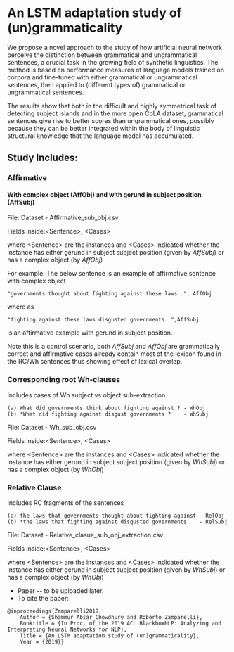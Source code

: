 # An LSTM adaptation study of (un)grammaticality

We propose a novel approach to the study of how artificial neural
network perceive the distinction between grammatical and ungrammatical
sentences, a crucial task in the growing field of synthetic
linguistics. The method is based on performance measures of language
models trained on corpora and fine-tuned with either grammatical or
ungrammatical sentences, then applied to (different types of)
grammatical or ungrammatical sentences. 

The results show that both in
the difficult and highly symmetrical task of detecting subject
islands and in the more open CoLA dataset, grammatical sentences give
rise to better scores than ungrammatical ones, possibly because they
can be better integrated within the body of linguistic structural
knowledge that the language model has accumulated.

## Study Includes:
### Affirmative
####  With complex object (AffObj) and with gerund in subject position (AffSubj)
File: Dataset - Affirmative_sub_obj.csv

Fields inside:<Sentence\>, <Cases\>

where <Sentence\> are the instances
and <Cases\> indicated whether the instance has either gerund in subject subject position (given by *AffSubj*) or has a complex object (by *AffObj*)

For example:
The below sentence is an example of affirmative sentence with complex object
```
"governments thought about fighting against these laws .", AffObj
```
where as
```
"fighting against these laws disgusted governments .",AffSubj
```
is an affirmative example with gerund in subject position.

Note this is a control scenario, both *AffSubj* and *AffObj* are grammatically correct and 
affirmative cases already contain most of the lexicon found in the RC/Wh sentences thus showing effect of lexical overlap.

### Corresponding root Wh-clauses 
Includes cases of Wh subject vs object sub-extraction.


```
(a) What did governments think about fighting against ? - WhObj
(b) *What did fighting against disgust governments ?    - WhSubj 
```
File: Dataset - Wh_sub_obj.csv

Fields inside:<Sentence\>, <Cases\>

where <Sentence\> are the instances
and <Cases\> indicated whether the instance has either gerund in subject subject position (given by *WhSubj*) or has a complex object (by *WhObj*)


### Relative Clause
Includes RC fragments of the sentences


```
(a) the laws that governments thought about fighting against - RelObj
(b) *the laws that fighting against disgusted governments    - RelSubj 
```


File: Dataset - Relative_clasue_sub_obj_extraction.csv

Fields inside:<Sentence\>, <Cases\>

where <Sentence\> are the instances
and <Cases\> indicated whether the instance has either gerund in subject subject position (given by *WhSubj*) or has a complex object (by *WhObj*)


* Paper -- to be uploaded later.
* To cite the paper:
```
@inproceedings{Zamparelli2019,
  	Author = {Shammur Absar Chowdhury and Roberto Zamparelli},
	Booktitle = {In Proc. of the 2019 ACL BlackboxNLP: Analyzing and Interpreting Neural Networks for NLP},
	Title = {An LSTM adaptation study of (un)grammaticality},
	Year = {2019}}
```
